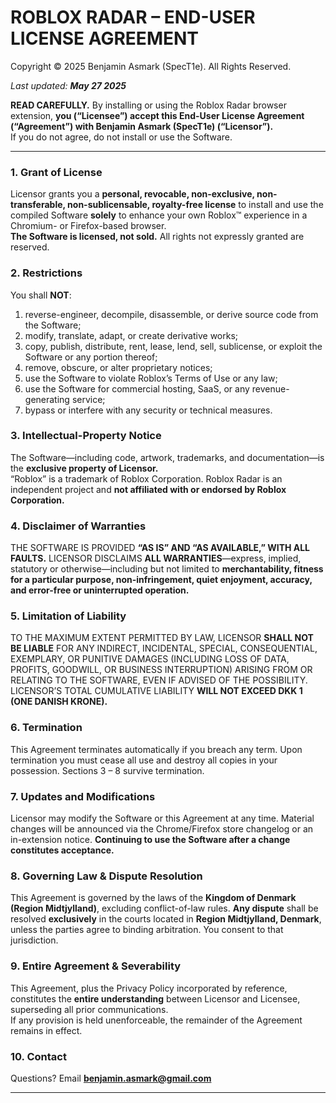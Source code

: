 # ROBLOX RADAR – END-USER LICENSE AGREEMENT  
Copyright © 2025 Benjamin Asmark (SpecT1e). All Rights Reserved.

_Last updated: **May 27 2025**_

**READ CAREFULLY.** By installing or using the Roblox Radar browser extension, **you (“Licensee”) accept this End-User License Agreement (“Agreement”) with Benjamin Asmark (SpecT1e) (“Licensor”).**  
If you do not agree, do not install or use the Software.

---

### 1. Grant of License  
Licensor grants you a **personal, revocable, non-exclusive, non-transferable, non-sublicensable, royalty-free license** to install and use the compiled Software **solely** to enhance your own Roblox™ experience in a Chromium- or Firefox-based browser.  
**The Software is licensed, not sold.** All rights not expressly granted are reserved.

### 2. Restrictions  
You shall **NOT**:  

1. reverse-engineer, decompile, disassemble, or derive source code from the Software;  
2. modify, translate, adapt, or create derivative works;  
3. copy, publish, distribute, rent, lease, lend, sell, sublicense, or exploit the Software or any portion thereof;  
4. remove, obscure, or alter proprietary notices;  
5. use the Software to violate Roblox’s Terms of Use or any law;  
6. use the Software for commercial hosting, SaaS, or any revenue-generating service;  
7. bypass or interfere with any security or technical measures.  

### 3. Intellectual-Property Notice  
The Software—including code, artwork, trademarks, and documentation—is the **exclusive property of Licensor.**  
“Roblox” is a trademark of Roblox Corporation. Roblox Radar is an independent project and **not affiliated with or endorsed by Roblox Corporation.**

### 4. Disclaimer of Warranties  
THE SOFTWARE IS PROVIDED **“AS IS” AND “AS AVAILABLE,” WITH ALL FAULTS.** LICENSOR DISCLAIMS **ALL WARRANTIES**—express, implied, statutory or otherwise—including but not limited to **merchantability, fitness for a particular purpose, non-infringement, quiet enjoyment, accuracy, and error-free or uninterrupted operation.**

### 5. Limitation of Liability  
TO THE MAXIMUM EXTENT PERMITTED BY LAW, LICENSOR **SHALL NOT BE LIABLE** FOR ANY INDIRECT, INCIDENTAL, SPECIAL, CONSEQUENTIAL, EXEMPLARY, OR PUNITIVE DAMAGES (INCLUDING LOSS OF DATA, PROFITS, GOODWILL, OR BUSINESS INTERRUPTION) ARISING FROM OR RELATING TO THE SOFTWARE, EVEN IF ADVISED OF THE POSSIBILITY.  
LICENSOR’S TOTAL CUMULATIVE LIABILITY **WILL NOT EXCEED DKK 1 (ONE DANISH KRONE).**

### 6. Termination  
This Agreement terminates automatically if you breach any term. Upon termination you must cease all use and destroy all copies in your possession. Sections 3 – 8 survive termination.

### 7. Updates and Modifications  
Licensor may modify the Software or this Agreement at any time. Material changes will be announced via the Chrome/Firefox store changelog or an in-extension notice. **Continuing to use the Software after a change constitutes acceptance.**

### 8. Governing Law & Dispute Resolution  
This Agreement is governed by the laws of the **Kingdom of Denmark (Region Midtjylland)**, excluding conflict-of-law rules. **Any dispute** shall be resolved **exclusively** in the courts located in **Region Midtjylland, Denmark**, unless the parties agree to binding arbitration. You consent to that jurisdiction.

### 9. Entire Agreement & Severability  
This Agreement, plus the Privacy Policy incorporated by reference, constitutes the **entire understanding** between Licensor and Licensee, superseding all prior communications.  
If any provision is held unenforceable, the remainder of the Agreement remains in effect.

### 10. Contact  
Questions?  Email **benjamin.asmark@gmail.com**

---